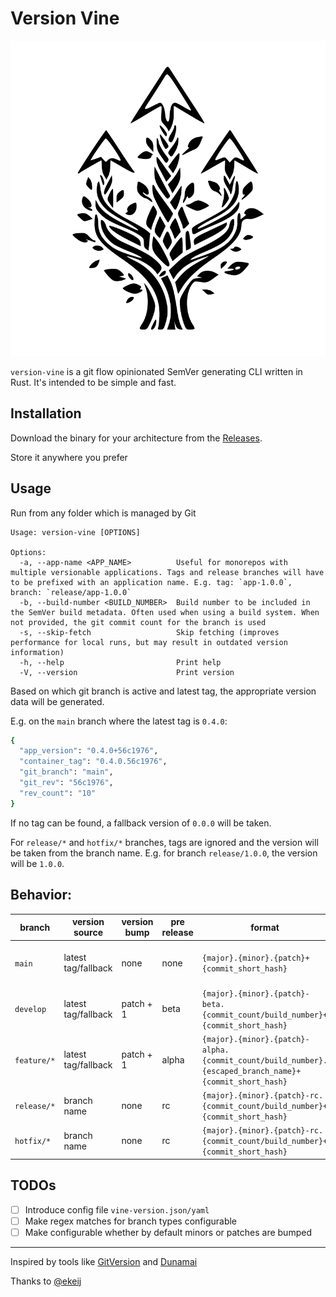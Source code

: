 # Version Vine

![Version Vine Logo](version-vine-logo.svg)

`version-vine` is a git flow opinionated SemVer generating CLI written in Rust.
It's intended to be simple and fast.

## Installation

Download the binary for your architecture from the [Releases](https://github.com/Freakazoid182/version-vine/releases).

Store it anywhere you prefer

## Usage

Run from any folder which is managed by Git

```
Usage: version-vine [OPTIONS]

Options:
  -a, --app-name <APP_NAME>          Useful for monorepos with multiple versionable applications. Tags and release branches will have to be prefixed with an application name. E.g. tag: `app-1.0.0`, branch: `release/app-1.0.0`
  -b, --build-number <BUILD_NUMBER>  Build number to be included in the SemVer build metadata. Often used when using a build system. When not provided, the git commit count for the branch is used
  -s, --skip-fetch                   Skip fetching (improves performance for local runs, but may result in outdated version information)
  -h, --help                         Print help
  -V, --version                      Print version
```

Based on which git branch is active and latest tag, the appropriate version data will be generated.

E.g. on the `main` branch where the latest tag is `0.4.0`:
```sh
{
  "app_version": "0.4.0+56c1976",
  "container_tag": "0.4.0.56c1976",
  "git_branch": "main",
  "git_rev": "56c1976",
  "rev_count": "10"
}
```

If no tag can be found, a fallback version of `0.0.0` will be taken.

For `release/*` and `hotfix/*` branches, tags are ignored and the version will be taken from the branch name. E.g. for branch `release/1.0.0`, the version will be `1.0.0`.

## Behavior:

| branch      | version source      | version bump | pre release | format                                                                                                | notes                        |
| ----------- | ------------------- | ------------ | ----------- | ----------------------------------------------------------------------------------------------------- | ---------------------------- |
| `main`      | latest tag/fallback | none         | none        | `{major}.{minor}.{patch}+{commit_short_hash}`                                                         | requires tag to be on `HEAD` |
| `develop`   | latest tag/fallback | patch + 1    | beta        | `{major}.{minor}.{patch}-beta.{commit_count/build_number}+{commit_short_hash}`                        |                              |
| `feature/*` | latest tag/fallback | patch + 1    | alpha       | `{major}.{minor}.{patch}-alpha.{commit_count/build_number}.{escaped_branch_name}+{commit_short_hash}` |                              |
| `release/*` | branch name         | none         | rc          | `{major}.{minor}.{patch}-rc.{commit_count/build_number}+{commit_short_hash}`                          | existing tags are ignored    |
| `hotfix/*`  | branch name         | none         | rc          | `{major}.{minor}.{patch}-rc.{commit_count/build_number}+{commit_short_hash}`                          | existing tags are ignored    |

## TODOs

* [ ] Introduce config file `vine-version.json/yaml`
* [ ] Make regex matches for branch types configurable
* [ ] Make configurable whether by default minors or patches are bumped

---
Inspired by tools like [GitVersion](https://github.com/GitTools/GitVersion) and [Dunamai](https://github.com/mtkennerly/dunamai)

Thanks to [@ekeij](https://github.com/ekeij)
